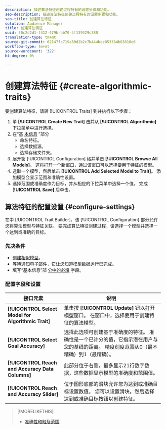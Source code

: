 ```yaml
---
description: 描述算法特征创建过程特有的设置步骤和功能。
seo-description: 描述算法特征创建过程特有的设置步骤和功能。
seo-title: 创建算法特征
solution: Audience Manager
title: 创建算法特征
uuid: 50c2d2d1-f412-479b-bb70-4f139429c388
translation-type: tm+mt
source-git-commit: 62147fc719a59d2b2c7b444bce853334b03816c6
workflow-type: tm+mt
source-wordcount: '322'
ht-degree: 0%

---
```



# 创建算法特征 {#create-algorithmic-traits}

<!-- t_algo_trait_build.xml -->

要创建算法特征，请转 [!UICONTROL Traits] 到并执行以下步骤：

1. 单 **[!UICONTROL Create New Trait]** 击并从 **[!UICONTROL Algorithmic]** 下拉菜单中进行选择。
1. 在“基 [本信息](../../features/traits/create-onboarded-rule-based-traits.md) ”部分
   * 命名特征。
   * 选择数据源。
   * 选择存储文件夹。
1. 展开窗 [!UICONTROL Configuration] 格并单击 **[!UICONTROL Browse All Models]**。
这将打开一个新窗口，通过该窗口可以选择要用于特征的模型。
1. 选取一个模型，然后单击 **[!UICONTROL Add Selected Model to Trait]**。
添加模型会显示范围和准确性设置。
1. 选择范围或准确度作为目标，并从相应的下拉菜单中选择一个值。 完成 **[!UICONTROL Save]** 后单击。

## 算法特征的配置设置 {#configure-settings}

在中 [!UICONTROL Trait Builder]，该 [!UICONTROL Configuration] 部分允许您将算法模型与特征关联。 要完成算法特征创建过程，请选择一个模型并选择一个达到或准确的目标。

### 先决条件

<!-- r_algo_trait_config_section.xml -->

* [创建相似模型](../../features/algorithmic-models/create-model.md)。
* 等待通知电子邮件，它让您知道模型数据运行已完成。
* 填写“基本信息”部 [分中的必填](../../features/traits/create-onboarded-rule-based-traits.md) 字段。

### 配置字段和设置

| 接口元素 | 说明 |
|---|---|
| **[!UICONTROL Select Model for Algorithmic Trait]** | 单击按 **[!UICONTROL Update]** 钮以打开模型窗口。 在窗口中，选择要用于创建特征的算法模型。 |
| **[!UICONTROL Select Goal Accuracy]** | 选择此选项可创建基于准确度的特征。 准确性是一个已计分的值，它指示潜在用户与您的基线的距离。 精度刻度范围从0（最不精确）到1（最精确）。 |
| **[!UICONTROL Reach and Accuracy Data Columns]** | 此部分位于右侧，最多显示21行数字数据，这些数据显示模型的准确度和范围值。 |
| **[!UICONTROL Reach and Accuracy Slider]** | 位于图形底部的滑块允许您为达到或准确目标设置数值。 您可以设置滑块，然后选择达到或准确目标按钮以创建特征。 |

>[!MORELIKETHIS]
>
>* [准确性和触及范围](../../features/traits/trait-accuracy-reach.md)

